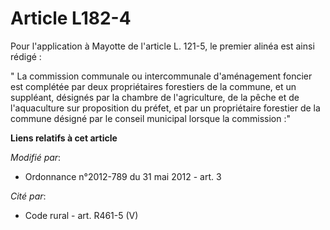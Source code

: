# Article L182-4

Pour l'application à Mayotte de l'article L. 121-5, le premier alinéa est ainsi rédigé : 

" La commission communale ou intercommunale d'aménagement foncier est complétée par deux propriétaires forestiers de la
commune, et un suppléant, désignés par la chambre de l'agriculture, de la pêche et de l'aquaculture sur proposition du
préfet, et par un propriétaire forestier de la commune désigné par le conseil municipal lorsque la commission :"

**Liens relatifs à cet article**

_Modifié par_:

  - Ordonnance n°2012-789 du 31 mai 2012 - art. 3

_Cité par_:

  - Code rural - art. R461-5 (V)
